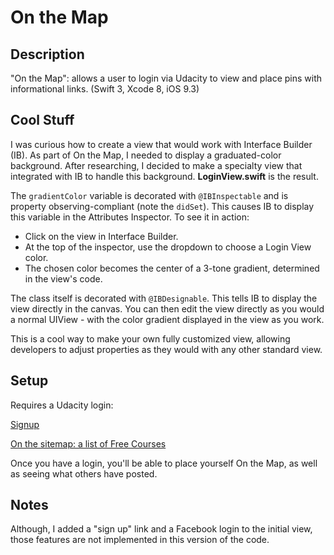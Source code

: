 # On the Map

## Description

"On the Map": allows a user to login via Udacity to view and place pins with informational links. (Swift 3, Xcode 8, iOS 9.3)


## Cool Stuff

I was curious how to create a view that would work with Interface Builder (IB). As part of On the Map, I needed to display a graduated-color background. After researching, I decided to make a specialty view that integrated with IB to handle this background. **LoginView.swift** is the result.

The `gradientColor` variable is decorated with `@IBInspectable` and is property observing-compliant (note the `didSet`). This causes IB to display this variable in the Attributes Inspector. To see it in action:

- Click on the view in Interface Builder.
- At the top of the inspector, use the dropdown to choose a Login View color.
- The chosen color becomes the center of a 3-tone gradient, determined in the view's code.

The class itself is decorated with ``@IBDesignable``. This tells IB to display the view directly in the canvas. You can then edit the view directly as you would a normal UIView - with the color gradient displayed in the view as you work.

This is a cool way to make your own fully customized view, allowing developers to adjust properties as they would with any other standard view.


## Setup

Requires a Udacity login:

[Signup](https://auth.udacity.com/sign-up?_ga=1.261743181.1763484505.1459126598&next=https%3A%2F%2Fclassroom.udacity.com%2Fauthenticated)

[On the sitemap: a list of Free Courses](https://www.udacity.com/sitemap)

Once you have a login, you'll be able to place yourself On the Map, as well as seeing what others have posted.

## Notes

Although, I added a "sign up" link and a Facebook login to the initial view, those features are not implemented in this version of the code.



